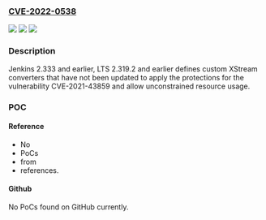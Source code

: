 ### [CVE-2022-0538](https://cve.mitre.org/cgi-bin/cvename.cgi?name=CVE-2022-0538)
![](https://img.shields.io/static/v1?label=Product&message=Jenkins&color=blue)
![](https://img.shields.io/static/v1?label=Version&message=%3C%3D%202.333%20&color=brighgreen)
![](https://img.shields.io/static/v1?label=Vulnerability&message=CWE-693%3A%20Protection%20Mechanism%20Failure&color=brighgreen)

### Description

Jenkins 2.333 and earlier, LTS 2.319.2 and earlier defines custom XStream converters that have not been updated to apply the protections for the vulnerability CVE-2021-43859 and allow unconstrained resource usage.

### POC

#### Reference
- No
- PoCs
- from
- references.

#### Github
No PoCs found on GitHub currently.

